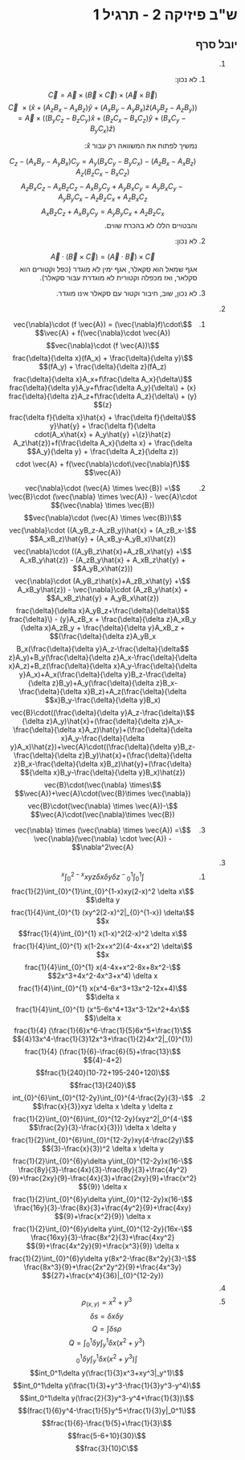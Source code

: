 <style>
    html {
        direction: rtl;
    }
    eqn, table, .katex {
        direction: ltr;
    }
</style>
# ש"ב פיזיקה 2 - תרגיל 1
## יובל סרף
1.  
    1. לא נכון:

        $$(\vec{A}\times\vec{B})\times\vec{C} = \vec{A}\times(\vec{B}\times\vec{C})$$
        $$((A_yB_z - A_zB_y)\hat{x} + (A_zB_x - A_xB_z)\hat{y} + (A_xB_y - A_yB_x)\hat{z})\times\vec{C} = \vec{A}\times((B_yC_z - B_zC_y)\hat{x} + (B_zC_x - B_xC_z)\hat{y} + (B_xC_y - B_yC_x)\hat{z})$$

        נמשיך לפתוח את המשוואה רק עבור $\hat{x}$:

        $$(A_zB_x - A_xB_z)C_z - (A_xB_y - A_yB_x)C_y = A_y(B_xC_y - B_yC_x) - A_z(B_zC_x - B_xC_z)$$
        $$A_zB_xC_z - A_xB_zC_z - A_xB_yC_y + A_yB_xC_y = A_yB_xC_y - A_yB_yC_x - A_zB_zC_x + A_zB_xC_z$$
        $$ A_xB_zC_z + A_xB_yC_y = A_yB_yC_x + A_zB_zC_x$$
        והבטויים הללו לא בהכרח שווים.

    2. 
        לא נכון: 

        $$\vec{A}\cdot (\vec{B}\times \vec{C}) = (\vec{A}\cdot \vec{B})\times \vec{C}$$
        אגף שמאל הוא סקאלר, אגף ימין לא מוגדר (כפל וקטורים הוא סקלאר, ואז מכפלה וקטורית לא מוגדרת עבור סקאלר).
    3.
        לא נכון, שוב, חיבור וקטור עם סקאלר אינו מוגדר.
2.
    1. $$\vec{\nabla}\cdot (f \vec{A}) = (\vec{\nabla}f)\cdot \vec{A} + f(\vec{\nabla}\cdot \vec{A})$$
    $$\vec{\nabla}\cdot (f \vec{A})$$
    $$\frac{\delta}{\delta x}(fA_x) + \frac{\delta}{\delta y}(fA_y) + \frac{\delta}{\delta z}(fA_z)$$
    $$(\frac{\delta}{\delta x}A_x+f\frac{\delta A_x}{\delta x}) + (\frac{\delta}{\delta y}A_y+f\frac{\delta A_y}{\delta y}) + (\frac{\delta}{\delta z}A_z+f\frac{\delta A_z}{\delta z})$$
    $$(\frac{\delta f}{\delta x}\hat{x} + \frac{\delta f}{\delta y}\hat{y} + \frac{\delta f}{\delta z}\hat{z})\cdot(A_x\hat{x} + A_y\hat{y} + A_z\hat{z})+f(\frac{\delta A_x}{\delta x} + \frac{\delta A_y}{\delta y} + \frac{\delta A_z}{\delta z})$$
    $$(\vec{\nabla}f)\cdot \vec{A} + f(\vec{\nabla}\cdot \vec{A})$$

    2. $$\vec{\nabla}\cdot (\vec{A} \times \vec{B}) = \vec{B}\cdot (\vec{\nabla} \times \vec{A}) - \vec{A}\cdot (\vec{\nabla} \times \vec{B})$$
    $$\vec{\nabla}\cdot (\vec{A} \times \vec{B})$$
    $$\vec{\nabla}\cdot ((A_yB_z-A_zB_y)\hat{x} + (A_zB_x-A_xB_z)\hat{y} + (A_xB_y-A_yB_x)\hat{z})$$
    $$\vec{\nabla}\cdot ((A_yB_z\hat{x}+A_zB_x\hat{y} + A_xB_y\hat{z}) - (A_zB_y\hat{x} + A_xB_z\hat{y} + A_yB_x\hat{z}))$$
    $$\vec{\nabla}\cdot (A_yB_z\hat{x}+A_zB_x\hat{y} + A_xB_y\hat{z}) - \vec{\nabla}\cdot (A_zB_y\hat{x} + A_xB_z\hat{y} + A_yB_x\hat{z})$$
    $$(\frac{\delta}{\delta x}A_yB_z+\frac{\delta}{\delta y}A_zB_x + \frac{\delta}{\delta z}A_xB_y) - (\frac{\delta}{\delta x}A_zB_y + \frac{\delta}{\delta y}A_xB_z + \frac{\delta}{\delta z}A_yB_x)$$
    $$B_x(\frac{\delta}{\delta y}A_z-\frac{\delta}{\delta z}A_y)+B_y(\frac{\delta}{\delta z}A_x-\frac{\delta}{\delta x}A_z)+B_z(\frac{\delta}{\delta x}A_y-\frac{\delta}{\delta y}A_x)+A_x(\frac{\delta}{\delta y}B_z-\frac{\delta}{\delta z}B_y)+A_y(\frac{\delta}{\delta z}B_x-\frac{\delta}{\delta x}B_z)+A_z(\frac{\delta}{\delta x}B_y-\frac{\delta}{\delta y}B_x)$$
    $$\vec{B}\cdot((\frac{\delta}{\delta y}A_z-\frac{\delta}{\delta z}A_y)\hat{x}+(\frac{\delta}{\delta z}A_x-\frac{\delta}{\delta x}A_z)\hat{y}+(\frac{\delta}{\delta x}A_y-\frac{\delta}{\delta y}A_x)\hat{z})+\vec{A}\cdot((\frac{\delta}{\delta y}B_z-\frac{\delta}{\delta z}B_y)\hat{x}+(\frac{\delta}{\delta z}B_x-\frac{\delta}{\delta x}B_z)\hat{y}+(\frac{\delta}{\delta x}B_y-\frac{\delta}{\delta y}B_x)\hat{z})$$
    $$\vec{B}\cdot(\vec{\nabla} \times \vec{A})+\vec{A}\cdot(\vec{B}\times \vec{\nabla})$$
    $$\vec{B}\cdot(\vec{\nabla} \times \vec{A})-\vec{A}\cdot(\vec{\nabla}\times \vec{B})$$

    3. $$\vec{\nabla} \times (\vec{\nabla} \times \vec{A}) = \vec{\nabla}(\vec{\nabla} \cdot \vec{A}) - \nabla^2\vec{A}$$
3.
    1.
        $$\int_{0}^{1}\int_{0}^{1-x}\int_{0}^{2-x}xyz \delta x \delta y \delta z$$
        $$\frac{1}{2}\int_{0}^{1}\int_{0}^{1-x}xy(2-x)^2 \delta x \delta y$$
        $$\frac{1}{4}\int_{0}^{1} (xy^2(2-x)^2|_{0}^{1-x}) \delta x$$
        $$\frac{1}{4}\int_{0}^{1} x(1-x)^2(2-x)^2 \delta x$$
        $$\frac{1}{4}\int_{0}^{1} x(1-2x+x^2)(4-4x+x^2) \delta x$$
        $$\frac{1}{4}\int_{0}^{1} x(4-4x+x^2-8x+8x^2-2x^3+4x^2-4x^3+x^4) \delta x$$
        $$\frac{1}{4}\int_{0}^{1} x(x^4-6x^3+13x^2-12x+4) \delta x$$
        $$\frac{1}{4}\int_{0}^{1} (x^5-6x^4+13x^3-12x^2+4x )\delta x$$
        $$\frac{1}{4} (\frac{1}{6}x^6-\frac{1}{5}6x^5+\frac{1}{4}13x^4-\frac{1}{3}12x^3+\frac{1}{2}4x^2|_{0}^{1})$$
        $$\frac{1}{4} (\frac{1}{6}-\frac{6}{5}+\frac{13}{4}-4+2)$$
        $$\frac{1}{240}(10-72+195-240+120)$$
        $$\frac{13}{240}$$
    2.  
        $$\int_{0}^{6}\int_{0}^{12-2y}\int_{0}^{4-\frac{2y}{3}-\frac{x}{3}}xyz \delta x \delta y \delta z$$
        $$\frac{1}{2}\int_{0}^{6}\int_{0}^{12-2y}(xyz^2|_0^{4-\frac{2y}{3}-\frac{x}{3}}) \delta x \delta y$$
        $$\frac{1}{2}\int_{0}^{6}\int_{0}^{12-2y}xy(4-\frac{2y}{3}-\frac{x}{3})^2 \delta x \delta y$$
        $$\frac{1}{2}\int_{0}^{6}y\delta y\int_{0}^{12-2y}x(16-\frac{8y}{3}-\frac{4x}{3}-\frac{8y}{3}+\frac{4y^2}{9}+\frac{2xy}{9}-\frac{4x}{3}+\frac{2xy}{9}+\frac{x^2}{9}) \delta x$$
        $$\frac{1}{2}\int_{0}^{6}y\delta y\int_{0}^{12-2y}x(16-\frac{16y}{3}-\frac{8x}{3}+\frac{4y^2}{9}+\frac{4xy}{9}+\frac{x^2}{9}) \delta x$$
        $$\frac{1}{2}\int_{0}^{6}y\delta y\int_{0}^{12-2y}(16x-\frac{16xy}{3}-\frac{8x^2}{3}+\frac{4xy^2}{9}+\frac{4x^2y}{9}+\frac{x^3}{9}) \delta x$$
        $$\frac{1}{2}\int_{0}^{6}y\delta y(8x^2-\frac{8x^2y}{3}-\frac{8x^3}{9}+\frac{2x^2y^2}{9}+\frac{4x^3y}{27}+\frac{x^4}{36}|_{0}^{12-2y})$$
4.
5.
    $$\rho_{(x,y)}=x^2+y^3$$
    $$\delta s=\delta x\delta y$$
    $$Q = \int \delta s \rho$$
    $$Q = \int_0^1\delta y\int_y^1\delta x (x^2+y^3)$$
    $$\int_0^1\delta y\int_y^1\delta x (x^2+y^3)$$
    $$\int_0^1\delta y(\frac{1}{3}x^3+xy^3|_y^1)$$
    $$\int_0^1\delta y(\frac{1}{3}+y^3-\frac{1}{3}y^3-y^4)$$
    $$\int_0^1\delta y(\frac{2}{3}y^3-y^4+\frac{1}{3})$$
    $$(\frac{1}{6}y^4-\frac{1}{5}y^5+\frac{1}{3}y|_0^1)$$
    $$\frac{1}{6}-\frac{1}{5}+\frac{1}{3}$$
    $$\frac{5-6+10}{30}$$
    $$\frac{3}{10}C$$